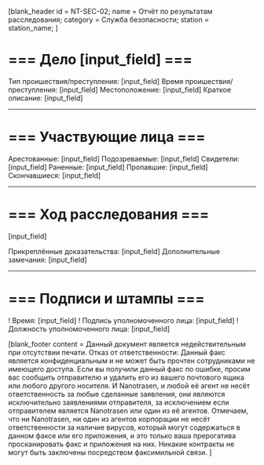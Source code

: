 [blank_header
id = NT-SEC-02;
name = Отчёт по результатам расследования;
category = Служба безопасности;
station = station_name;
]

# === Дело [input_field] ===

Тип проишествия/преступления: [input_field]
Время проишествия/преступления: [input_field]
Местоположение: [input_field]
Краткое описание: [input_field]

---

# === Участвующие лица ===

Арестованные: [input_field]
Подозреваемые: [input_field]
Свидетели: [input_field]
Раненные: [input_field]
Пропавшие: [input_field]
Скончавшиеся: [input_field]

---

# === Ход расследования ===

[input_field]
<br>

Прикреплённые доказательства: [input_field]
Дополнительные замечания: [input_field]

---

# === Подписи и штампы ===

! Время: [input_field]
! Подпись уполномоченного лица: [input_field]
! Должность уполномоченного лица: [input_field]

[blank_footer
content = Данный документ является недействительным при отсутствии печати.
Отказ от ответственности: Данный факс является конфиденциальным и не может быть прочтен сотрудниками не имеющего доступа. Если вы получили данный факс по ошибке, просим вас сообщить отправителю и удалить его из вашего почтового ящика или любого другого носителя. И Nanotrasen, и любой её агент не несёт ответственность за любые сделанные заявления, они являются исключительно заявлениями отправителя, за исключением если отправителем является Nanotrasen или один из её агентов. Отмечаем, что ни Nanotrasen, ни один из агентов корпорации не несёт ответственности за наличие вирусов, который могут содержаться в данном факсе или его приложения, и это только ваша прерогатива просканировать факс и приложения на них. Никакие контракты не могут быть заключены посредством факсимильной связи.
]
